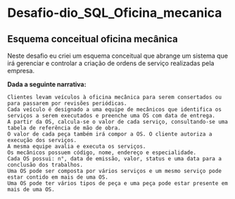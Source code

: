 # Desafio-dio_SQL_Oficina_mecanica
## Esquema conceitual oficina mecânica
Neste desafio eu criei um esquema conceitual que abrange um sistema que irá gerenciar e controlar a criação de ordens de serviço realizadas pela empresa.

**Dada a seguinte narrativa:**

    Clientes levam veículos à oficina mecânica para serem consertados ou para passarem por revisões periódicas.
	Cada veículo é designado a uma equipe de mecânicos que identifica os serviços a serem executados e preenche uma OS com data de entrega.
	A partir da OS, calcula-se o valor de cada serviço, consultando-se uma tabela de referência de mão de obra.
	O valor de cada peça também irá compor a OS. O cliente autoriza a execução dos serviços.
	A mesma equipe avalia e executa os serviços.
	Os mecânicos possuem código, nome, endereço e especialidade.
	Cada OS possui: n°, data de emissão, valor, status e uma data para a conclusão dos trabalhos.
	Uma OS pode ser composta por vários serviços e um mesmo serviço pode estar contido em mais de uma OS.
	Uma OS pode ter vários tipos de peça e uma peça pode estar presente em mais de uma OS.

